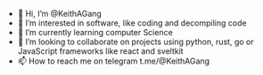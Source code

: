 - 👋 Hi, I’m @KeithAGang
- 👀 I’m interested in software, like coding and decompiling code
- 🌱 I’m currently learning computer Science 
- 💞️ I’m looking to collaborate on projects using python, rust, go or JavaScript frameworks like react and sveltkit 
- 📫 How to reach me on telegram t.me/@KeithAGang

<!---
KeithAGang/KeithAGang is a ✨ special ✨ repository because its `README.md` (this file) appears on your GitHub profile.
You can click the Preview link to take a look at your changes.
--->
